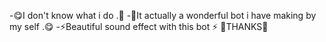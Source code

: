 -😋I don't know what i do .🧸
-🧸It actually a wonderful bot i have making by my self .😋
-⚡Beautiful sound effect with this bot ⚡
        🐼THANKS🐼
